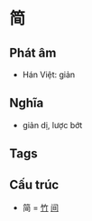 # 简

## Phát âm
* Hán Việt: giản

## Nghĩa
* giản dị, lược bớt

## Tags


## Cấu trúc
* 简 = [竹](竹.md) [间](间.md)

<script>window.HANZI_FIELD='简';</script>